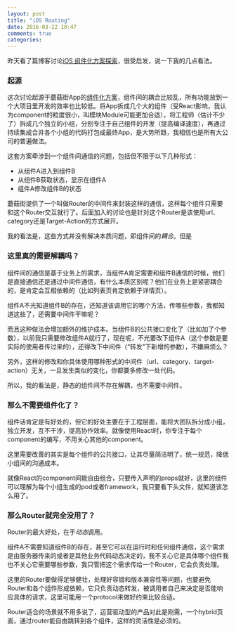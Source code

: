 ```yaml
---
layout: post
title: "iOS Routing"
date: 2016-03-22 10:47
comments: true
categories: 
---
```

昨天看了篇博客讨论[iOS 组件化方案探索](http://blog.cnbang.net/tech/3080/)，很受启发，说一下我的几点看法。

### 起源

这次讨论起源于蘑菇街App的[组件化方案](http://limboy.me/ios/2016/03/10/mgj-components.html)，组件间的耦合比较乱，所有功能放到一个大项目里开发的效率也比较低。将App拆成几个大的组件（受React影响，我认为component的粒度很小，叫模块Module可能更加合适），将工程师（估计不少了）拆成几个独立的小组，分别专注于自己组件的开发（提高编译速度），再通过持续集成合并各个小组的代码打包成最终App，是大势所趋，我相信也是所有大公司的普遍做法。

这套方案牵涉到一个组件间通信的问题，包括但不限于以下几种形式：

- 从组件A进入到组件B
- 从组件B获取状态，显示在组件A
- 组件A修改组件B的状态

蘑菇街提供了一个叫做Router的中间件来封装这样的通信，这样每个组件只需要和这个Router交互就行了。后面加入的讨论也是针对这个Router是该使用url、category还是Target-Action的方式展开。

我的看法是，这些方式并没有解决本质问题，即组件间的*耦合*。但是

### 这里真的需要解耦吗？

组件间的通信是基于业务上的需求，当组件A肯定需要和组件B通信的时候，他们是直接通信还是通过中间件通信，有什么本质区别呢？他们在业务上是紧密耦合的，是肯定会互相依赖的（比如列表页肯定依赖于详情页）。

组件A不光知道组件B的存在，还知道该调用它的哪个方法，传哪些参数，我都知道这些了，还需要中间件干嘛呢？

而且这种做法会增加额外的维护成本。当组件B的公共接口变化了（比如加了个参数），以前我只需要修改组件A就行了，现在呢，不光要改下组件A（这个参数是要实际的使用者传过来的），还得改下中间件（“转发"下新增的参数），不嫌麻烦么？

另外，这样的修改和你具体使用哪种形式的中间件（url、category、target-action）无关，一旦发生类似的变化，你都要多修改一处代码。

所以，我的看法是，静态的组件间不存在解耦，也不需要中间件。

### 那么不需要组件化了？

组件话肯定是有好处的，但它的好处主要在于工程层面，能将大团队拆分成小组，独立开发，互不干涉，提高协作效率。就像使用React时，你专注于每个component的编写，不用关心其他的component。

这里需要改善的其实是每个组件的公共接口，让其尽量简洁明了，统一规范，降低小组间的沟通成本。

就像React的component间能自由组合，只要传入声明的props就好，这里的组件可以理解为每个小组生成的pod或者framework，我只要看下头文件，就知道该怎么用了。

### 那么Router就完全没用了？

Router的最大好处，在于*动态*调用。

组件A不需要知道组件B的存在，甚至它可以在运行时和任何组件通信，这个需求是由服务器传来的或者是其他业务代码动态决定的，我不关心它是具体哪个组件我也不关心它需要哪些参数，我只管把这个需求传给一个Router，它会负责处理。

这里的Router要做得足够健壮，处理好容错和版本兼容性等问题，也要避免Router和各个组件形成依赖，它只负责动态转发，被调用者自己来决定是否能响应具体的请求，这里可能用一个protocol来做好约束比较合适。

Router适合的场景就不用多说了，运营驱动型的产品对此是刚需，一个hybrid页面，通过router能自由跳转到各个组件，这样的灵活性是必须的。
